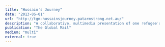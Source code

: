 ```yaml
---
title: "Hussain's Journey"
date: "2013-06-01"
url: "http://tgm-hussainsjourney.patarmstrong.net.au/"
description: "A collaborative, multimedia presentation of one refugee's journey from Afghanistan to Australia. I was reposnsible for all the mapping stuff."
publication: "The Global Mail"
medium: "multi"
external: true
---
```

